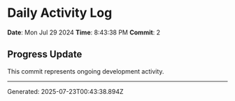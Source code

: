 # Daily Activity Log

**Date**: Mon Jul 29 2024
**Time**: 8:43:38 PM
**Commit**: 2

## Progress Update

This commit represents ongoing development activity.

---
Generated: 2025-07-23T00:43:38.894Z
